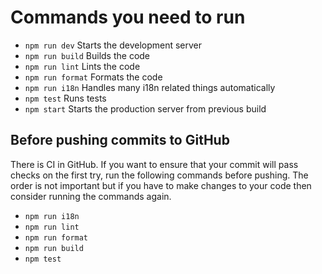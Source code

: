 # Commands you need to run

- `npm run dev` Starts the development server
- `npm run build` Builds the code
- `npm run lint` Lints the code
- `npm run format` Formats the code
- `npm run i18n` Handles many i18n related things automatically
- `npm test` Runs tests
- `npm start` Starts the production server from previous build

## Before pushing commits to GitHub

There is CI in GitHub. If you want to ensure that your commit will pass checks
on the first try, run the following commands before pushing. The order is not
important but if you have to make changes to your code then consider running
the commands again.

- `npm run i18n`
- `npm run lint`
- `npm run format`
- `npm run build`
- `npm test`
